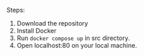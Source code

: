 Steps:
1) Download the repository
2) Install Docker
3) Run ```docker compose up``` in src directory.
4) Open localhost:80 on your local machine.
